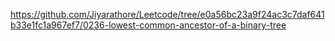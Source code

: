 https://github.com/Jiyarathore/Leetcode/tree/e0a56bc23a9f24ac3c7daf641b33e1fc1a967ef7/0236-lowest-common-ancestor-of-a-binary-tree
